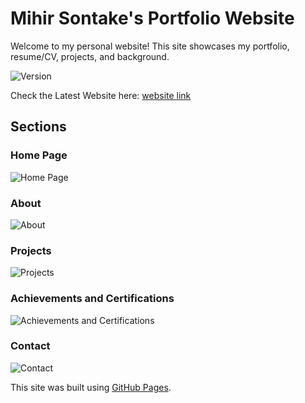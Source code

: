 # Mihir Sontake's Portfolio Website

Welcome to my personal website! This site showcases my portfolio, resume/CV, projects, and background.

![Version](https://img.shields.io/badge/version-2.0-blue)

Check the Latest Website here: [website link](https://mihson95.github.io)
## Sections

### Home Page
![Home Page](https://github.com/mihson95/mihson95.github.io/assets/11333951/eea4ab8a-9c1d-4f0c-8c12-ba2ccc6701f7)

### About
![About](https://github.com/mihson95/mihson95.github.io/assets/11333951/7fb8fabf-be61-46f3-b1e9-c08eb962c718)

### Projects
![Projects](https://github.com/mihson95/mihson95.github.io/assets/11333951/c8df015d-7ba4-4d45-93d8-b9439f96ba41)

### Achievements and Certifications
![Achievements and Certifications](https://github.com/mihson95/mihson95.github.io/assets/11333951/81257cb7-a612-4aed-93f1-077c59d85e7f)

### Contact
![Contact](https://github.com/mihson95/mihson95.github.io/assets/11333951/de0e6cb6-9cf5-4980-b62f-b2367b9ad0ba)


This site was built using [GitHub Pages](https://pages.github.com/).

